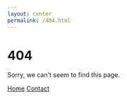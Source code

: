 ```yaml
---
layout: center
permalink: /404.html
---
```


# 404

Sorry, we can't seem to find this page.

<div>
  <a href="{{ site.baseurl }}/" class="button button-blue button-big">Home</a>
  <a href="{{ site.baseurl }}/contact/" class="button button-blue button-big">Contact</a>
</div>
